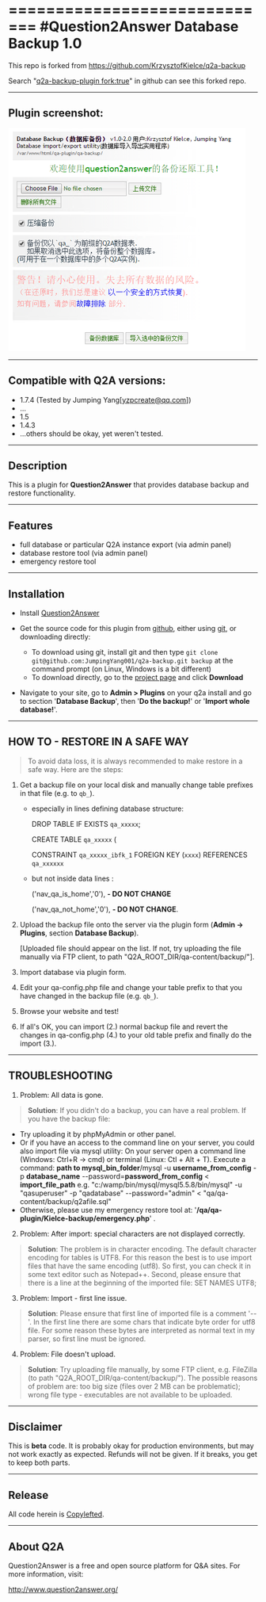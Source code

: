 =============================
#Question2Answer Database Backup 1.0
=============================

This repo is forked from https://github.com/KrzysztofKielce/q2a-backup

Search "[q2a-backup-plugin fork:true]" in github can see this forked repo.

[q2a-backup-plugin fork:true]:https://github.com/search?utf8=%E2%9C%93&q=q2a-backup-plugin+fork%3Atrue&type=Repositories&ref=searchresults

-----------------------------
Plugin screenshot:
-----------------------------

![Plugin picture](https://github.com/JumpingYang001/q2a-backup/blob/master/plugin%20screenshot.PNG?raw=true "Plugin Screenshot")

-----------------------------
Compatible with Q2A versions:
-----------------------------
- 1.7.4 (Tested by Jumping Yang[yzpcreate@qq.com])
- ...
- 1.5
- 1.4.3
- ...others should be okay, yet weren't tested.

-----------
Description
-----------
This is a plugin for **Question2Answer** that provides database backup and restore functionality.

--------
Features
--------
- full database or particular Q2A instance export (via admin panel)
- database restore tool (via admin panel)
- emergency restore tool


------------
Installation
------------
- Install [Question2Answer]
- Get the source code for this plugin from [github], either using [git], or downloading directly:

   - To download using git, install git and then type 
     ``git clone git@github.com:JumpingYang001/q2a-backup.git backup``
     at the command prompt (on Linux, Windows is a bit different)
   - To download directly, go to the [project page] and click **Download**

- Navigate to your site, go to **Admin > Plugins** on your q2a install and go to section '**Database Backup**', then '**Do the backup!**' or '**Import whole database!**'.

[Question2Answer]: http://www.question2answer.org/install.php
[git]: http://git-scm.com/
[github]: https://github.com/JumpingYang001/q2a-backup
[project page]: https://github.com/JumpingYang001/q2a-backup

------------------------------
HOW TO - RESTORE IN A SAFE WAY
------------------------------

>  To avoid data loss, it is always recommended to make restore in a safe way. Here are the steps:

1. Get a backup file on your local disk and manually change table prefixes in that file (e.g. to `qb_`).
   - especially in lines defining database structure:

     DROP TABLE IF EXISTS `qa_xxxxx`;

     CREATE TABLE `qa_xxxxx` (

     CONSTRAINT `qa_xxxxx_ibfk_1` FOREIGN KEY (`xxxx`) REFERENCES `qa_xxxxxx`

   - but not inside data lines :

     ('nav_qa_is_home','0'), **- DO NOT CHANGE**

     ('nav_qa_not_home','0'), **- DO NOT CHANGE**.


2. Upload the backup file onto the server via the plugin form (**Admin -> Plugins**, section **Database Backup**).

    [Uploaded file should appear on the list. If not, try uploading the file manually via FTP client, to path "Q2A_ROOT_DIR/qa-content/backup/"].

3. Import database via plugin form.

4. Edit your qa-config.php file and change your table prefix to that you have changed in the backup file (e.g. `qb_`).

5. Browse your website and test!

6. If all's OK, you can import (2.) normal backup file and revert the changes in qa-config.php (4.) to your old table prefix and finally do the import (3.).

---------------
TROUBLESHOOTING
---------------
1. Problem: All data is gone.
>**Solution**: If you didn't do a backup, you can have a real problem. If you have the backup file: 

  + Try uploading it by phpMyAdmin or other panel.
  + Or if you have an access to the command line on your server, you could also import file via mysql utility: 
    On your server open a command line (Windows: Ctrl+R -> cmd) or terminal (Linux: Ctl + Alt + T).
    Execute a command: **path to mysql_bin_folder**/mysql -u **username_from_config** -p **database_name** --password=**password_from_config** < **import_file_path**
    e.g. "c:/wamp/bin/mysql/mysql5.5.8/bin/mysql" -u "qasuperuser" -p "qadatabase" --password="admin" < "qa/qa-content/backup/q2afile.sql"
  + Otherwise, please use my emergency restore tool at: '**/qa/qa-plugin/Kielce-backup/emergency.php**' .

2. Problem: After import: special characters are not displayed correctly.
>**Solution**: The problem is in character encoding. The default character encoding for tables is UTF8. For this reason the best is to use import files that have the same encoding (utf8). So first, you can check it in some text editor such as Notepad++. Second, please ensure that there is a line at the beginning of the imported file: SET NAMES UTF8;

3. Problem: Import - first line issue.
>**Solution**: Please ensure that first line of imported file is a comment '--'. In the first line there are some chars that indicate byte order for utf8 file. For some reason these bytes are interpreted as normal text in my parser, so first line must be ignored.

4. Problem: File doesn't upload.
>**Solution**: Try uploading file manually, by some FTP client, e.g. FileZilla (to path "Q2A_ROOT_DIR/qa-content/backup/"). The possible reasons of problem are: too big size (files over 2 MB can be problematic); wrong file type - executables are not available to be uploaded.

----------
Disclaimer
----------
This is **beta** code.  It is probably okay for production environments, but may not work exactly as expected.  Refunds will not be given.  If it breaks, you get to keep both parts.

-------
Release
-------
All code herein is [Copylefted].

[Copylefted]: http://en.wikipedia.org/wiki/Copyleft

---------
About Q2A
---------
Question2Answer is a free and open source platform for Q&A sites. For more information, visit:

http://www.question2answer.org/

